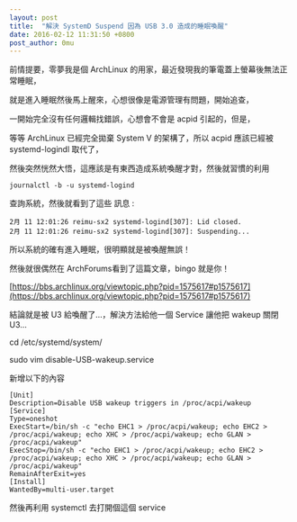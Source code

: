 ```yaml
---
layout: post
title:  "解決 SystemD Suspend 因為 USB 3.0 造成的睡眠喚醒" 
date: 2016-02-12 11:31:50 +0800
post_author: 0mu
---
```

前情提要，零夢我是個 ArchLinux 的用家，最近發現我的筆電蓋上螢幕後無法正常睡眠，
	
就是進入睡眠然後馬上醒來，心想很像是電源管理有問題，開始追查，
	
一開始完全沒有任何邏輯找錯誤，心想會不會是 acpid 引起的，但是，

等等 ArchLinux 已經完全拋棄  System V  的架構了，所以  acpid 應該已經被 systemd-logindl 取代了，

然後突然恍然大悟，這應該是有東西造成系統喚醒才對，然後就習慣的利用 
	
	journalctl -b -u systemd-logind 

查詢系統，然後就看到了這些 訊息 : 
	
	2月 11 12:01:26 reimu-sx2 systemd-logind[307]: Lid closed.
	2月 11 12:01:26 reimu-sx2 systemd-logind[307]: Suspending...
	
所以系統的確有進入睡眠，很明顯就是被喚醒無誤！
	
然後就很偶然在 ArchForums看到了這篇文章，bingo 就是你！

 [https://bbs.archlinux.org/viewtopic.php?pid=1575617#p1575617](https://bbs.archlinux.org/viewtopic.php?pid=1575617#p1575617)
		
結論就是被 U3 給喚醒了...，解決方法給他一個 Service 讓他把 wakeup 關閉 U3...
 
 cd /etc/systemd/system/

 sudo vim disable-USB-wakeup.service
	
新增以下的內容
	
	[Unit]
	Description=Disable USB wakeup triggers in /proc/acpi/wakeup
	[Service]
	Type=oneshot
	ExecStart=/bin/sh -c "echo EHC1 > /proc/acpi/wakeup; echo EHC2 > /proc/acpi/wakeup; echo XHC > /proc/acpi/wakeup; echo GLAN > /proc/acpi/wakeup"
	ExecStop=/bin/sh -c "echo EHC1 > /proc/acpi/wakeup; echo EHC2 > /proc/acpi/wakeup; echo XHC > /proc/acpi/wakeup; echo GLAN > /proc/acpi/wakeup"
	RemainAfterExit=yes
	[Install]
	WantedBy=multi-user.target

然後再利用 systemctl 去打開個這個 service

